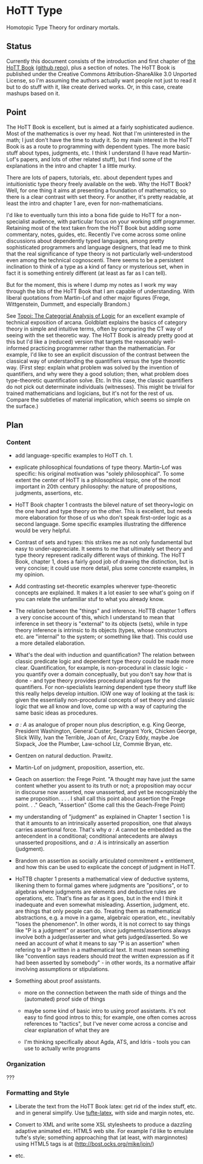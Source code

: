 # HoTT Type

Homotopic Type Theory for ordinary mortals.

## Status

Currently this document consists of the introduction and first chapter
of [the HoTT Book](http://homotopytypetheory.org/book/) ([github
repo](https://github.com/HoTT/book)), plus a section of notes.  The
HoTT Book is published under the Creative Commons
Attribution-ShareAlike 3.0 Unported License, so I'm assuming the
authors actually want people not just to read it but to do stuff with
it, like create derived works.  Or, in this case, create mashups based
on it.

## Point

The HoTT Book is excellent, but is aimed at a fairly sophisticated
audience.  Most of the mathematics is over my head.  Not that I'm
uninterested in the math; I just don't have the time to study it.  So
my main interest in the HoTT Book is as a route to programming with
dependent types.  The more basic stuff about types, judgments, etc. I
think I understand (I have read Martin-Lof's papers, and lots of other
related stuff), but I find some of the explanations in the intro and
chapter 1 a little murky.

There are lots of papers, tutorials, etc. about dependent types and
intuitionistic type theory freely available on the web.  Why the HoTT
Book?  Well, for one thing it aims at presenting a foundation of
mathematics; so there is a clear contrast with set theory.  For
another, it's pretty readable, at least the intro and chapter 1 are,
even for non-mathematicians.

I'd like to eventually turn this into a bona fide guide to HoTT for a
non-specialist audience, with particular focus on your working stiff
programmer.  Retaining most of the text taken from the HoTT Book but
adding some commentary, notes, guides, etc.  Recently I've come across
some online discussions about dependently typed languages, among
pretty sophisticated programmers and language designers, that lead me
to think that the real significance of type theory is not particularly
well-understood even among the technical cognoscenti.  There seems to
be a persistent inclination to think of a type as a kind of fancy or
mysterious set, when in fact it is something entirely different (at
least as far as I can tell).

But for the moment, this is where I dump my notes as I work my way
through the bits of the HoTT Book that I am capable of understanding.
With liberal quotations from Martin-Lof and other major figures
(Frege, Wittgenstein, Dummett, and especially Brandom.)

See [Topoi: The Categorial Analysis of
Logic](http://ebooks.library.cornell.edu/cgi/t/text/text-idx?c=math;idno=gold010)
for an excellent example of technical exposition of arcana.  Goldblatt
explains the basics of category theory in simple and intuitive terms,
often by comparing the CT way of seeing with the set theoretic way.
The HoTT Book is already pretty good at this but I'd like a (reduced)
version that targets the reasonably well-informed practicing
programmer rather than the mathematician.  For example, I'd like to
see an explicit discussion of the contrast between the classical way
of understanding the quantifiers versus the type theoretic way.
(First step: explain what problem was solved by the invention of
quantifiers, and why were they a good solution; then, what problem
does type-theoretic quantification solve.  Etc.  In this case, the
classic quantifiers do not pick out determinate individuals
(witnesses).  This might be trivial for trained mathematicians and
logicians, but it's not for the rest of us.  Compare the subtleties of
material implication, which seems so simple on the surface.)

## Plan

### Content

* add language-specific examples to HoTT ch. 1.

* explicate philosophical foundations of type theory.  Martin-Lof was
specific: his original motivation was "solely philosophical".  To some
extent the center of HoTT is a philosophical topic, one of the most
important in 20th century philosophy: the nature of propositions,
judgments, assertions, etc.

* HoTT Book chapter 1 contrasts the bilevel nature of set theory+logic
  on the one hand and type theory on the other.  This is excellent,
  but needs more elaboration for those of us who don't speak
  first-order logic as a second language.  Some specific examples
  illustrating the difference would be very helpful.

* Contrast of sets and types: this strikes me as not only fundamental
  but easy to under-appreciate.  It seems to me that ultimately set
  theory and type theory represent radically different ways of
  thinking.  The HoTT Book, chapter 1, does a fairly good job of
  drawing the distinction, but is very concise; it could use more
  detail, plus some concrete examples, in my opinion.

* Add contrasting set-theoretic examples wherever type-theoretic
  concepts are explained.  It makes it a lot easier to see what's
  going on if you can relate the unfamiliar stuf to what you already
  know.

* The relation between the "things" and inference.  HoTTB chapter 1
  offers a very concise account of this, which I understand to mean
  that inference in set theory is "external" to its objects (sets),
  while in type theory inference is intrinsic to its objects (types,
  whose constructors etc. are "internal" to the system; or something
  like that).  This could use a more detailed elaboration.

* What's the deal with induction and quantification?  The relation
  between classic predicate logic and dependent type theory could be
  made more clear.  Quantification, for example, is non-procedural in
  classic logic - you quantify over a domain conceptually, but you
  don't say *how* that is done - and type theory provides procedural
  analogues for the quantifiers.  For non-specialists learning
  dependent type theory stuff like this really helps develop
  intuition.  IOW one way of looking at the task is: given the
  essentially non-procedural concepts of set theory and classic logic
  that we all know and love, come up with a way of capturing the same
  basic ideas as procedures.

* _a : A_ as analogue of proper noun plus description, e.g. King
  George, President Washington, General Custer, Seargeant York,
  Chicken George, Slick Willy, Ivan the Terrible, Joan of Arc, Crazy
  Eddy, maybe Joe Sixpack, Joe the Plumber, Law-school LIz, Commie Bryan, etc.

* Gentzen on natural deduction.  Prawitz.

* Martin-Lof on judgment, proposition, assertion, etc.

* Geach on assertion: the Frege Point.  "A thought may have just the
same content whether you assent to its truth or not; a proposition may
occur in discourse now asserted, now unasserted, and yet be
recognizably the same proposition. . . . I shall call this point about
assertion the Frege point. . ." Geach, "Assertion" (Some call this the
Geach-Frege Point)

 * my understanding of "judgment" as explained in Chapter 1 section 1
   is that it amounts to an intrinsically asserted proposition, one
   that always carries assertional force.  That's why *a : A* cannot
   be embedded as the antecendent in a conditional; conditional
   antecedents are always unasserted propositions, and *a : A* is
   intrinsically an assertion (judgment).

* Brandom on assertion as socially articulated commitment +
  entitlement, and how this can be used to explicate the concept of
  judgment in HoTT.

* HoTTB chapter 1 presents a mathematical view of deductive systems,
  likening them to formal games where judgments are "positions", or to
  algebras where judgments are elements and deductive rules are
  operations, etc.  That's fine as far as it goes, but in the end I
  think it inadequate and even somewhat misleading.  Assertion,
  judgment, etc. are things that only people can do.  Treating them as
  mathematical abstractions, e.g. a move in a game, algebraic
  operation, etc., inevitably "loses the phenomenon".  In other words,
  it is not correct to say things like "P is a judgment" or assertion,
  since judgments/assertions always involve both a judger/asserter and
  what gets judged/asserted.  So we need an account of what it means
  to say "P is an assertion" when refering to a P written in a
  mathematical text.  It must mean something like "convention says
  readers should _treat_ the written expression as if it had been
  asserted by somebody" - in other words, its a normative affair
  involving assumptions or stipulations.

* Something about proof assistants.

  * more on the connection between the math side of things and the (automated) proof side of things

  * maybe some kind of basic intro to using proof assistants.  it's not
   easy to find good intros to this; for example, one often comes
   across references to "tactics", but I've never come across a
   concise and clear explanation of what they are

  * I'm thinking specifically about Agda, ATS, and Idris - tools you
   can use to actually write programs

### Organization

???

### Formatting and Style

* Liberate the text from the HoTT Book latex: get rid of the index
  stuff, etc. and in general simplify.  Use [tufte-latex](https://code.google.com/p/tufte-latex/), with side and
  margin notes, etc.

* Convert to XML and write some XSL stylesheets to produce a dazzling
  adaptive animated etc. HTML5 web site.  For example I'd like to
  emulate tufte's style; something approaching that (at least, with
  marginnotes) using HTML5 tags is at
  (http://bost.ocks.org/mike/join/)


* etc.